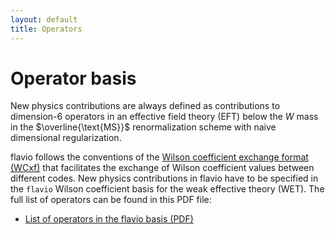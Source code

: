 ```yaml
---
layout: default
title: Operators
---
```


# Operator basis

New physics contributions are always defined as contributions to dimension-6
operators in an effective field theory (EFT) below the $W$ mass in the
$\overline{\text{MS}}$ renormalization scheme with naive dimensional regularization.

flavio follows the conventions of the [Wilson coefficient exchange format (WCxf)](https://wcxf.github.io) that facilitates the exchange of Wilson coefficient values between different codes. New physics contributions in flavio have to be specified in the `flavio` Wilson coefficient basis for the weak effective theory (WET). The full list of operators can be found in this PDF file:

- [List of operators in the flavio basis (PDF)](https://wcxf.github.io/assets/pdf/WET.flavio.pdf)
